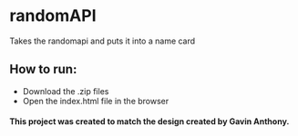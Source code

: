 # randomAPI
Takes the randomapi and puts it into a name card

## How to run:
* Download the .zip files
* Open the index.html file in the browser

#### This project was created to match the design created by Gavin Anthony.
